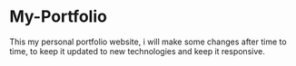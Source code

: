 # My-Portfolio
This my personal portfolio website, i will make some changes after time to time, to keep it updated to new technologies and keep it responsive.
